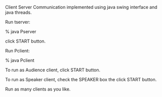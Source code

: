 Client Server Communication implemented using java swing interface and java threads.

Run tserver:

% java Pserver

click START button.

Run Pclient:

% java Pclient

To run as Audience client, click START button.

To run as Speaker  client, check the SPEAKER box the click START button.

Run as many clients as you like.
